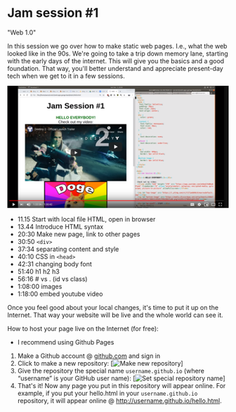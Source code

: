 # Jam session #1
"Web 1.0" 

In this session we go over how to make static web pages. I.e., what the web looked like in the 90s. 
We're going to take a trip down memory lane, starting with the early days of the internet. 
This will give you the basics and a good foundation. 
That way, you'll better understand and appreciate present-day tech when we get to it in a few sessions.


[![Jam Session #1](1-static-html-css.PNG)](https://www.youtube.com/watch?v=jgw1XBNY5Ko)


- 11.15 Start with local file HTML, open in browser 
- 13.44 Introduce HTML syntax
- 20:30 Make new page, link to other pages
- 30:50 `<div>`
- 37:34 separating content and style
- 40:10 CSS in `<head>`
- 42:31 changing body font
- 51:40 h1 h2 h3
- 56:16 # vs . (id vs class)
- 1:08:00 images
- 1:18:00 embed youtube video


Once you feel good about your local changes, it's time to put it up on the Internet. That way your website will be live and the whole world can see it. 

How to host your page live on the Internet (for free):
- I recommend using Github Pages
1. Make a Github account @ [github.com](https://github.com/) and sign in
2. Click to make a new repository:
   [![Make new repository](https://guides.github.com/features/pages/create-new-repo-button.png)]
3. Give the repository the special name `username.github.io` (where “username” is your GitHub user name):
  [![Set special repository name](https://guides.github.com/features/pages/create-new-repo-screen.png)]
4. That's it! Now any page you put in this repository will appear online. 
    For example, if you put your hello.html in your `username.github.io` repository, it will appear online @ http://username.github.io/hello.html.
   
